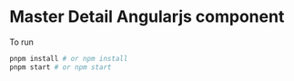 # Master Detail Angularjs component

To run
```sh
pnpm install # or npm install
pnpm start # or npm start
```